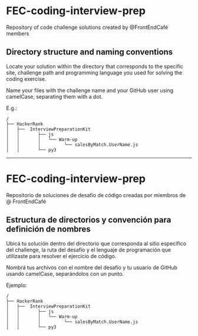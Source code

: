 # FEC-coding-interview-prep
Repository of code challenge solutions created by @FrontEndCafé members

## Directory structure and naming conventions

Locate your solution within the directory that corresponds to the specific site, challenge path and programming language you used for solving the coding exercise.

Name your files with the challenge name and your GitHub user using camelCase, separating them with a dot.

E.g.:

```
/
├── HackerRank
│	├──  InterviewPreparationKit
│	│		├── js
│	│		│   └── Warm-up
│	│		│         └── salesByMatch.UserName.js
│	│		└── py3

```

---------------------

# FEC-coding-interview-prep
Repositorio de soluciones de desafío de código creadas por miembros de @ FrontEndCafé

## Estructura de directorios y convención para definición de nombres

Ubicá tu solución dentro del directorio que corresponda al sitio específico del challenge, la ruta del desafío y el lenguaje de programación que utilizaste para resolver el ejercicio de código.

Nombrá tus archivos con el nombre del desafío y tu usuario de GitHub usando camelCase, separándolos con un punto.

Ejemplo:

```
/
├── HackerRank
│	├──  InterviewPreparationKit
│	│		├── js
│	│		│   └── Warm-up
│	│		│         └── salesByMatch.UserName.js
│	│		└── py3

```

